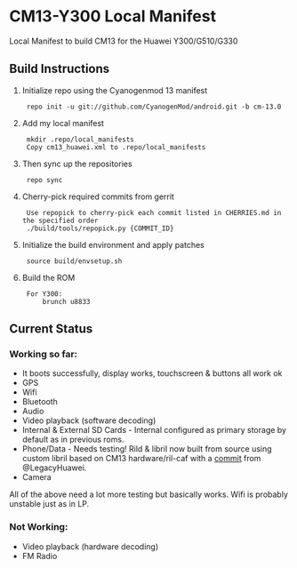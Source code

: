 CM13-Y300 Local Manifest
========================

Local Manifest to build CM13 for the Huawei Y300/G510/G330

Build Instructions
-----------------------------------------------------------------------------

1. Initialize repo using the Cyanogenmod 13 manifest
    
        repo init -u git://github.com/CyanogenMod/android.git -b cm-13.0

2. Add my local manifest

        mkdir .repo/local_manifests
        Copy cm13_huawei.xml to .repo/local_manifests

3. Then sync up the repositories
 
        repo sync

4. Cherry-pick required commits from gerrit

        Use repopick to cherry-pick each commit listed in CHERRIES.md in the specified order
		./build/tools/repopick.py {COMMIT_ID}
		

5. Initialize the build environment and apply patches

        source build/envsetup.sh
    
6. Build the ROM

        For Y300:
            brunch u8833


Current Status
-----------------------------------------------------------------------------

### Working so far:

* It boots successfully, display works, touchscreen & buttons all work ok
* GPS
* Wifi
* Bluetooth
* Audio
* Video playback (software decoding)
* Internal & External SD Cards - Internal configured as primary storage by default as in previous roms.
* Phone/Data - Needs testing! Rild & libril now built from source using custom libril based on CM13 hardware/ril-caf with a [commit][1] from @LegacyHuawei.
* Camera

All of the above need a lot more testing but basically works. Wifi is probably unstable just as in LP.

### Not Working:

* Video playback (hardware decoding)
* FM Radio

[1]: https://github.com/LegacyHuawei/android_device_huawei_u8860/commit/63474ebe2e33a6fb7ae39f778940b30f9efe917c